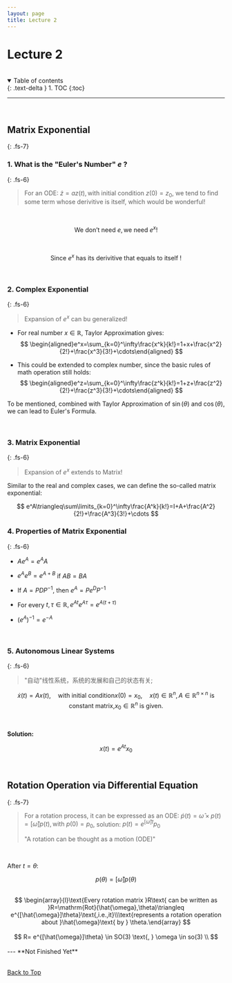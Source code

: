 ```yaml
---
layout: page
title: Lecture 2
---
```


# Lecture 2
<br>

<details open markdown="block">
  <summary>
    Table of contents
  </summary>
  {: .text-delta }
1. TOC
{:toc}
<br>

</details>

---
<br>

## Matrix Exponential
{: .fs-7}
<br>


### **1. What is the "Euler's Number" $e$ ?**
{: .fs-6}
> For an ODE: $\dot{z} = a z(t),\text{with initial condition } z(0)=z_0$, we tend to find some term whose derivitive is itself, which would be wonderful!

<br>
   

$$
\text{We don't need } e, \text{we need } e^x !
$$

<br>

$$
\text{Since } e^x \text{ has its derivitive that equals to itself !}
$$



<br>

### **2. Complex Exponential**
{: .fs-6}
> Expansion of $e^x$ can bu generalized! 

- For real number $x\in\mathbb{R}$, Taylor Approximation gives:
$$
\begin{aligned}e^x=\sum_{k=0}^\infty\frac{x^k}{k!}=1+x+\frac{x^2}{2!}+\frac{x^3}{3!}+\cdots\end{aligned}
$$

- This could be extended to complex number, since the basic rules of math operation still holds:
$$
\begin{aligned}e^z=\sum_{k=0}^\infty\frac{z^k}{k!}=1+z+\frac{z^2}{2!}+\frac{z^3}{3!}+\cdots\end{aligned}
$$
 
To be mentioned, combined with Taylor Approximation of $\sin(\theta)$ and $\cos(\theta)$, we can lead to Euler's Formula. 


<br>

### **3. Matrix Exponential**
{: .fs-6}
> Expansion of $e^x$ extends to Matrix! 

Similar to the real and complex cases, we can define the so-called matrix
exponential:

$$
e^A\triangleq\sum\limits_{k=0}^\infty\frac{A^k}{k!}=I+A+\frac{A^2}{2!}+\frac{A^3}{3!}+\cdots 
$$

### **4. Properties of Matrix Exponential**
{: .fs-6}


- $Ae^{A}= e^{A}A$

- $e^{A}e^{B}= e^{A+ B}$ if $AB=BA$

- If $A=PDP^{-1}$, then $e^A=Pe^DP^{-1}$

- For every $t,\tau\in\mathbb{R},e^{At}e^{A\tau}=e^{A(t+\tau)}$

- $\left ( e^A\right ) ^{- 1}= e^{- A}$




<br>


### **5. Autonomous Linear Systems**
{: .fs-6}
> "自动"线性系统，系统的发展和自己的状态有关; 

$$
\dot{x}(t)=Ax(t),\quad\text{with initial condition}x(0)=x_0, \quad x(t)\in\mathbb{R}^n, A\in\mathbb{R}^{n\times n}\text{ is constant matrix,} x_0\in\mathbb{R}^n\text{ is given.}
$$

<br>

**Solution:**

$$
x(t)=e^{At}x_0
$$




<br>


## **Rotation Operation via Differential Equation**
{: .fs-7}
> For a rotation process, it can be expressed as an ODE: $\dot{p}(t)=\hat{\omega}\times p(t)=[\hat{\omega}]p(t),\text{with }p(0)=p_0$, solution: $p(t)=e^{[\hat{\omega}]t}p_{0}$ 
>
> "A rotation can be thought as a motion (ODE)"

<br>

After $t=\theta$:

$$
p(\theta) = [\hat{\omega}]p(\theta)
$$


<br>

<center>
$$
\begin{array}{l}\text{Every rotation matrix }R\text{ can be written as }R=\mathrm{Rot}(\hat{\omega},\theta)\triangleq e^{[\hat{\omega}]\theta}\text{,i.e.,it}\\\text{represents a rotation operation about }\hat{\omega}\text{ by } \theta.\end{array}
$$
</center>

<br>

<center>
$$
 R= e^{[\hat{\omega}]\theta} \in SO(3) \text{, } \omega \in so(3) \\
$$
</center>


<br>
---
**Not Finished Yet**


<br>
<br>


[Back to Top](#)
